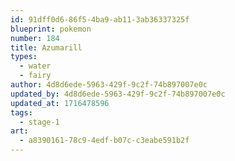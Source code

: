 ```yaml
---
id: 91dff0d6-86f5-4ba9-ab11-3ab36337325f
blueprint: pokemon
number: 184
title: Azumarill
types:
  - water
  - fairy
author: 4d8d6ede-5963-429f-9c2f-74b897007e0c
updated_by: 4d8d6ede-5963-429f-9c2f-74b897007e0c
updated_at: 1716478596
tags:
  - stage-1
art:
  - a8390161-78c9-4edf-b07c-c3eabe591b2f
---
```

